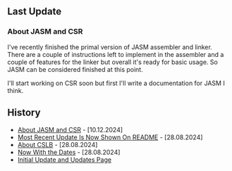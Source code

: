 ## Last Update

### About JASM and CSR

I've recently finished the primal version of JASM assembler and linker. There are a couple
of instructions left to implement in the assembler and a couple of features for the linker
but overall it's ready for basic usage. So JASM can be considered finished at this point.

I'll start working on CSR soon but first I'll write a documentation for JASM I think.

## History

- [About JASM and CSR](https://github.com/The2ndSlimShady/The2ndSlimShady/blob/master/updates/About_JASM_and_CSR.md) - [10.12.2024]
- [Most Recent Update Is Now Shown On README](https://github.com/The2ndSlimShady/The2ndSlimShady/blob/master/updates/Most_Recent_Update_Is_Now_Shown_On_README.md) - [28.08.2024]
- [About CSLB](https://github.com/The2ndSlimShady/The2ndSlimShady/blob/master/updates/About_CSLB.md) - [28.08.2024]
- [Now With the Dates](https://github.com/The2ndSlimShady/The2ndSlimShady/blob/master/updates/Now_With_the_Dates.md) - [28.08.2024]
- [Initial Update and Updates Page](https://github.com/The2ndSlimShady/The2ndSlimShady/blob/master/updates/Initial_Update_and_Updates_Page.md)

